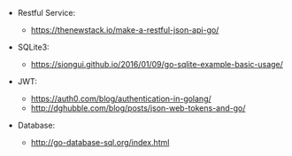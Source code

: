 * Restful Service:
  * https://thenewstack.io/make-a-restful-json-api-go/
  
* SQLite3:
  * https://siongui.github.io/2016/01/09/go-sqlite-example-basic-usage/
  
* JWT:
  * https://auth0.com/blog/authentication-in-golang/
  * http://dghubble.com/blog/posts/json-web-tokens-and-go/
  
* Database:
  * http://go-database-sql.org/index.html
